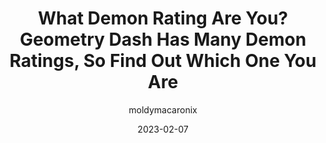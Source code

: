 ---
title: "What Demon Rating Are You? Geometry Dash Has Many Demon Ratings, So Find Out Which One You Are"
date: 2023-02-07
desc: Geometry Dash has 2 types of players, them being players and creators. Players can usually beat extreme demons while creators can usually get creator points. Which are you?
pageSlug: what-demon-rating-are-you-geometry-dash
author: moldymacaronix
image: https://external-preview.redd.it/r336O4_P3THOvhDeZUUaCd8lFgwvpwW_xz0l_LZUZoc.jpg?auto=webp&s=366d74eb4820d67d2a368d1d28e03525f97786ce
imageSource: https://www.reddit.com/r/geometrydash/comments/5jngzz/demon_rating_system/
questions:
    -
        question: How many stars do you have?
        options:
            - Less than 500
            - Less than 1000
            - Less than 10,000
            - More than 10,000
    -
        question: How many gold coins do you have?
        options:
            - Less than 10
            - Less than 50
            - Less than 100
            - More than 100
    -
        question: How many user coins do you have?
        options:
            - Less than 100
            - Less than 500
            - Less than 1000
            - More than 1000
    -
        question: How many diamonds do you have?
        options:
            - Less than 1000
            - Less than 5000
            - Less than 10,000
            - More than 10,000
    -
        question: What is your hardest difficulty demon?
        options:
            - Nothing
            - Easy or Medium Demon
            - Hard or Insane Demon
            - Extreme Demon
outcomes:
    - You are an Easy Demon!
    - You are a Hard Demon!
    - You are an Insane Demon!
    - You are an Extreme Demon!
subcomes:
    - You like a fun challenge but don't like to push yourself beyond what you know you are capable of, making you a very smart and calculating player.
    - You like to push the limits a bit but not in a way that stresses you out. Hard Demons will take extra time but you know it will be worth it.
    - You specifically like to push your limits and beat a new hardest each level. You are working your way up to beating extreme demons consistently.
    - You are the best of the best, challenging the top extreme demons to see if you can beat them.
---